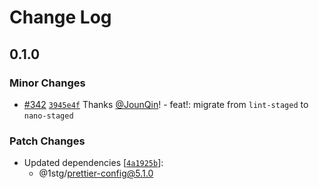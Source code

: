 # Change Log

## 0.1.0

### Minor Changes

- [#342](https://github.com/1stG/configs/pull/342) [`3945e4f`](https://github.com/1stG/configs/commit/3945e4f50d66b753c902f975ae2f2313fd59f759) Thanks [@JounQin](https://github.com/JounQin)! - feat!: migrate from `lint-staged` to `nano-staged`

### Patch Changes

- Updated dependencies [[`4a1925b`](https://github.com/1stG/configs/commit/4a1925be85ab232216d5f83a0f85a8227e2f6b80)]:
  - @1stg/prettier-config@5.1.0
